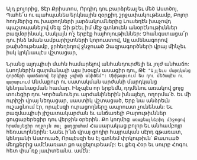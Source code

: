 
Այդ բոլորից, Տէր Քրիստոս,
Որդիդ դու բարձրեալ եւ մեծ Աստծոյ,
Պահե՜ս ու պահպանես երկնային զօրքիդ
շրջափակութեամբ,
Բոլոր հողմերից ու խաբողների յարձակումներից
Լուսեղէն խաչովդ պաշտպանելով մեզ:
Զի թէեւ իմ մէջ գտնուեն անօրէնութիւններ
բազմօրինակ,
Սակայն ո՛չ երբէք հայհոյութիւններ:
Չհանգստացա՜ր դու ինձ նման ամբարիշտների
կորուստով,
Այլ ամենագորով թախծութեամբ, ջրհեղեղով
ջնջուած
Զազրագործների վրայ մինչեւ իսկ կրկնապէս
վշտացար,


Նրանց այդպիսի մահն համարելով
անհանդուրժելի եւ յոյժ անհաճո:
Լսողներին զարմանալի այս խօսքն ասացիր դու,
Թէ` "Այլեւս մարդկանց գործերի պատճառով
երկիրը չպիտի անիծեմ":
Մխիթարւում ես դու մեծապէս ու պարարւում`
Անմաքուր ու սատակման արժանի մարդկանց
կենդանացման համար.
Ինչպէս որ երբեմն, դդմենու առակով ցոյց
տուեցիր դու
Կործանուելու արժանիներին խնայելդ, ողորմա՛ծ.
Եւ մի ուրիշի վրայ նեղացար, սաստիկ վշտացած,
Երբ նա անձրեւն ուշացնում էր, որպէսզի
ուրացողները ապրուստ չունենան:
Եւ բազմապիսի յիշատակարժան եւ անճառելի
Բարութիւններ ցուցաբերեցիր դու վերջին օրերին.
Քո կողմից` առաքեալներիդ միջոցով հրամայեցիր
ողջոյն տալ քաղցրահամ`
Հասարակաց բոլոր եւ անհամբոյր հեռաւորներին:
Նաեւ ի՛նձ վրայ ցողիր հայրական սէրդ գթառատ,
կենդանի Աստուած,
Որպէսզի ես էլ գտնեմ փրկութիւն`
Քաւուած մեղքերից ամէնառատ քո
այցելութեամբ:
Եւ քեզ Հօր եւ սուրբ Հոգու հետ փա՜ռք
յաւիտեանս. ամէն:



